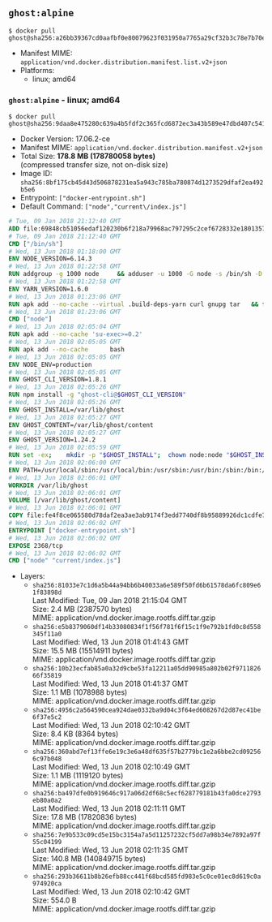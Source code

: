## `ghost:alpine`

```console
$ docker pull ghost@sha256:a26bb39367cd0aafbf0e80079623f031950a7765a29cf32b3c78e7b70e0e16d5
```

-	Manifest MIME: `application/vnd.docker.distribution.manifest.list.v2+json`
-	Platforms:
	-	linux; amd64

### `ghost:alpine` - linux; amd64

```console
$ docker pull ghost@sha256:9daa8e475280c639a4b5fdf2c365fcd6872ec3a43b589e47dbd407c5419ac123
```

-	Docker Version: 17.06.2-ce
-	Manifest MIME: `application/vnd.docker.distribution.manifest.v2+json`
-	Total Size: **178.8 MB (178780058 bytes)**  
	(compressed transfer size, not on-disk size)
-	Image ID: `sha256:8bf175cb45d43d506878231ea5a943c785ba780874d1273529dfaf2ea492b5e6`
-	Entrypoint: `["docker-entrypoint.sh"]`
-	Default Command: `["node","current\/index.js"]`

```dockerfile
# Tue, 09 Jan 2018 21:12:40 GMT
ADD file:69848cb51056edaf120230b6f218a79968ac797295c2cef6728332e1801357be in / 
# Tue, 09 Jan 2018 21:12:40 GMT
CMD ["/bin/sh"]
# Wed, 13 Jun 2018 01:18:00 GMT
ENV NODE_VERSION=6.14.3
# Wed, 13 Jun 2018 01:22:58 GMT
RUN addgroup -g 1000 node     && adduser -u 1000 -G node -s /bin/sh -D node     && apk add --no-cache         libstdc++     && apk add --no-cache --virtual .build-deps         binutils-gold         curl         g++         gcc         gnupg         libgcc         linux-headers         make         python   && for key in     94AE36675C464D64BAFA68DD7434390BDBE9B9C5     FD3A5288F042B6850C66B31F09FE44734EB7990E     71DCFD284A79C3B38668286BC97EC7A07EDE3FC1     DD8F2338BAE7501E3DD5AC78C273792F7D83545D     C4F0DFFF4E8C1A8236409D08E73BC641CC11F4C8     B9AE9905FFD7803F25714661B63B535A4C206CA9     56730D5401028683275BD23C23EFEFE93C4CFFFE     77984A986EBC2AA786BC0F66B01FBB92821C587A     8FCCA13FEF1D0C2E91008E09770F7A9A5AE15600   ; do     gpg --keyserver hkp://p80.pool.sks-keyservers.net:80 --recv-keys "$key" ||     gpg --keyserver hkp://ipv4.pool.sks-keyservers.net --recv-keys "$key" ||     gpg --keyserver hkp://pgp.mit.edu:80 --recv-keys "$key" ;   done     && curl -fsSLO --compressed "https://nodejs.org/dist/v$NODE_VERSION/node-v$NODE_VERSION.tar.xz"     && curl -fsSLO --compressed "https://nodejs.org/dist/v$NODE_VERSION/SHASUMS256.txt.asc"     && gpg --batch --decrypt --output SHASUMS256.txt SHASUMS256.txt.asc     && grep " node-v$NODE_VERSION.tar.xz\$" SHASUMS256.txt | sha256sum -c -     && tar -xf "node-v$NODE_VERSION.tar.xz"     && cd "node-v$NODE_VERSION"     && ./configure     && make -j$(getconf _NPROCESSORS_ONLN)     && make install     && apk del .build-deps     && cd ..     && rm -Rf "node-v$NODE_VERSION"     && rm "node-v$NODE_VERSION.tar.xz" SHASUMS256.txt.asc SHASUMS256.txt
# Wed, 13 Jun 2018 01:22:58 GMT
ENV YARN_VERSION=1.6.0
# Wed, 13 Jun 2018 01:23:06 GMT
RUN apk add --no-cache --virtual .build-deps-yarn curl gnupg tar   && for key in     6A010C5166006599AA17F08146C2130DFD2497F5   ; do     gpg --keyserver hkp://p80.pool.sks-keyservers.net:80 --recv-keys "$key" ||     gpg --keyserver hkp://ipv4.pool.sks-keyservers.net --recv-keys "$key" ||     gpg --keyserver hkp://pgp.mit.edu:80 --recv-keys "$key" ;   done   && curl -fsSLO --compressed "https://yarnpkg.com/downloads/$YARN_VERSION/yarn-v$YARN_VERSION.tar.gz"   && curl -fsSLO --compressed "https://yarnpkg.com/downloads/$YARN_VERSION/yarn-v$YARN_VERSION.tar.gz.asc"   && gpg --batch --verify yarn-v$YARN_VERSION.tar.gz.asc yarn-v$YARN_VERSION.tar.gz   && mkdir -p /opt   && tar -xzf yarn-v$YARN_VERSION.tar.gz -C /opt/   && ln -s /opt/yarn-v$YARN_VERSION/bin/yarn /usr/local/bin/yarn   && ln -s /opt/yarn-v$YARN_VERSION/bin/yarnpkg /usr/local/bin/yarnpkg   && rm yarn-v$YARN_VERSION.tar.gz.asc yarn-v$YARN_VERSION.tar.gz   && apk del .build-deps-yarn
# Wed, 13 Jun 2018 01:23:06 GMT
CMD ["node"]
# Wed, 13 Jun 2018 02:05:04 GMT
RUN apk add --no-cache 'su-exec>=0.2'
# Wed, 13 Jun 2018 02:05:05 GMT
RUN apk add --no-cache 		bash
# Wed, 13 Jun 2018 02:05:05 GMT
ENV NODE_ENV=production
# Wed, 13 Jun 2018 02:05:05 GMT
ENV GHOST_CLI_VERSION=1.8.1
# Wed, 13 Jun 2018 02:05:26 GMT
RUN npm install -g "ghost-cli@$GHOST_CLI_VERSION"
# Wed, 13 Jun 2018 02:05:26 GMT
ENV GHOST_INSTALL=/var/lib/ghost
# Wed, 13 Jun 2018 02:05:27 GMT
ENV GHOST_CONTENT=/var/lib/ghost/content
# Wed, 13 Jun 2018 02:05:27 GMT
ENV GHOST_VERSION=1.24.2
# Wed, 13 Jun 2018 02:05:59 GMT
RUN set -ex; 	mkdir -p "$GHOST_INSTALL"; 	chown node:node "$GHOST_INSTALL"; 		su-exec node ghost install "$GHOST_VERSION" --db sqlite3 --no-prompt --no-stack --no-setup --dir "$GHOST_INSTALL"; 		cd "$GHOST_INSTALL"; 	su-exec node ghost config --ip 0.0.0.0 --port 2368 --no-prompt --db sqlite3 --url http://localhost:2368 --dbpath "$GHOST_CONTENT/data/ghost.db"; 	su-exec node ghost config paths.contentPath "$GHOST_CONTENT"; 		su-exec node ln -s config.production.json "$GHOST_INSTALL/config.development.json"; 	readlink -f "$GHOST_INSTALL/config.development.json"; 		mv "$GHOST_CONTENT" "$GHOST_INSTALL/content.orig"; 	mkdir -p "$GHOST_CONTENT"; 	chown node:node "$GHOST_CONTENT"; 		"$GHOST_INSTALL/current/node_modules/knex-migrator/bin/knex-migrator" --version
# Wed, 13 Jun 2018 02:06:00 GMT
ENV PATH=/usr/local/sbin:/usr/local/bin:/usr/sbin:/usr/bin:/sbin:/bin:/var/lib/ghost/current/node_modules/knex-migrator/bin
# Wed, 13 Jun 2018 02:06:01 GMT
WORKDIR /var/lib/ghost
# Wed, 13 Jun 2018 02:06:01 GMT
VOLUME [/var/lib/ghost/content]
# Wed, 13 Jun 2018 02:06:01 GMT
COPY file:fe4f8ce065580d78daf2ea3ae3ab9174f3edd7740df8b95889926dc1cdfe77b0 in /usr/local/bin 
# Wed, 13 Jun 2018 02:06:02 GMT
ENTRYPOINT ["docker-entrypoint.sh"]
# Wed, 13 Jun 2018 02:06:02 GMT
EXPOSE 2368/tcp
# Wed, 13 Jun 2018 02:06:02 GMT
CMD ["node" "current/index.js"]
```

-	Layers:
	-	`sha256:81033e7c1d6a5b44a94bb6b40033a6e589f50fd6b61578da6fc809e61f83898d`  
		Last Modified: Tue, 09 Jan 2018 21:15:04 GMT  
		Size: 2.4 MB (2387570 bytes)  
		MIME: application/vnd.docker.image.rootfs.diff.tar.gzip
	-	`sha256:e5b8379060df14b33080834f1f56f781f6f15c1f9e792b1fd0c8d558345f11a0`  
		Last Modified: Wed, 13 Jun 2018 01:41:43 GMT  
		Size: 15.5 MB (15514911 bytes)  
		MIME: application/vnd.docker.image.rootfs.diff.tar.gzip
	-	`sha256:10b23ecfab85a0a32d9cbe53fa12211a05dd90985a802b02f971182666f35819`  
		Last Modified: Wed, 13 Jun 2018 01:41:37 GMT  
		Size: 1.1 MB (1078988 bytes)  
		MIME: application/vnd.docker.image.rootfs.diff.tar.gzip
	-	`sha256:4956c2a564590cea924dae0332ba9d04c3f64ed608267d2d87ec41be6f37e5c2`  
		Last Modified: Wed, 13 Jun 2018 02:10:42 GMT  
		Size: 8.4 KB (8364 bytes)  
		MIME: application/vnd.docker.image.rootfs.diff.tar.gzip
	-	`sha256:360abd7ef13ffe6e19c3e6a48df635f57b2779bc1e2a6bbe2cd092566c97b048`  
		Last Modified: Wed, 13 Jun 2018 02:10:49 GMT  
		Size: 1.1 MB (1119120 bytes)  
		MIME: application/vnd.docker.image.rootfs.diff.tar.gzip
	-	`sha256:ba497dfe0b919646c917a06d2df68c5ecf628779181b43fa0dce2793eb80a0a2`  
		Last Modified: Wed, 13 Jun 2018 02:11:11 GMT  
		Size: 17.8 MB (17820836 bytes)  
		MIME: application/vnd.docker.image.rootfs.diff.tar.gzip
	-	`sha256:7e9b533c09cd5e15bc3154a7a5d11257232cf5dd7a98b34e7892a97f55c04199`  
		Last Modified: Wed, 13 Jun 2018 02:11:35 GMT  
		Size: 140.8 MB (140849715 bytes)  
		MIME: application/vnd.docker.image.rootfs.diff.tar.gzip
	-	`sha256:293b36611b8b26efb88cc441f68bcd585fd983e5c0ce01ec8d619c0a974920ca`  
		Last Modified: Wed, 13 Jun 2018 02:10:42 GMT  
		Size: 554.0 B  
		MIME: application/vnd.docker.image.rootfs.diff.tar.gzip
